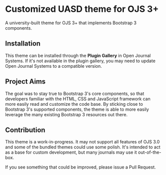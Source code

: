 # Customized UASD theme for OJS 3+

A university-built theme for OJS 3+ that implements Bootstrap 3 components.

## Installation

This theme can be installed through the **Plugin Gallery** in Open Journal Systems. If it's not available in the plugin gallery, you may need to update Open Journal Systems to a compatible version.

## Project Aims
The goal was to stay true to Bootstrap 3's core components, so that developers familiar with the HTML, CSS and JavaScript framework can more easily read and customize the code base. By sticking close to Bootstrap 3's supported components, the theme is able to more easily leverage the many existing Bootstrap 3 resources out there.

## Contribution

This theme is a work-in-progress. It may not support all features of OJS 3.0 and some of the bundled themes could use some polish. It's intended to act as a base for custom development, but many journals may use it out-of-the-box.

If you see something that could be improved, please issue a Pull Request.
